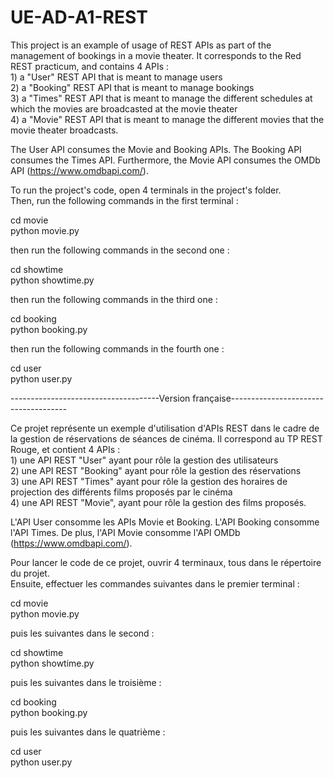 # UE-AD-A1-REST

This project is an example of usage of REST APIs as part of the management of bookings in a movie theater. It corresponds to the Red REST practicum, and contains 4 APIs : <br>1) a  "User" REST API that is meant to manage users
<br>2) a "Booking" REST API that is meant to manage bookings
<br>3) a "Times" REST API that is meant to manage the different schedules at which the movies are broadcasted at the movie theater
<br>4) a "Movie" REST API that is meant to manage the different movies that the movie theater broadcasts.

The User API consumes the Movie and Booking APIs. The Booking API consumes the Times API. Furthermore, the Movie API consumes the OMDb API (https://www.omdbapi.com/).

To run the project's code, open 4 terminals in the project's folder.
<br>Then, run the following commands in the first terminal :

cd movie<br>
python movie.py

then run the following commands in the second one :

cd showtime<br>
python showtime.py

then run the following commands in the third one :

cd booking<br>
python booking.py

then run the following commands in the fourth one :

cd user<br>
python user.py

-------------------------------------Version française-------------------------------------

Ce projet représente un exemple d'utilisation d'APIs REST dans le cadre de la gestion de réservations de séances de cinéma. Il correspond au TP REST Rouge, et contient 4 APIs :
<br>1) une API REST "User" ayant pour rôle la gestion des utilisateurs
<br>2) une API REST "Booking" ayant pour rôle la gestion des réservations
<br>3) une API REST "Times" ayant pour rôle la gestion des horaires de projection des différents films proposés par le cinéma
<br>4) une API REST "Movie", ayant pour rôle la gestion des films proposés.

L'API User consomme les APIs Movie et Booking. L'API Booking consomme l'API Times. De plus, l'API Movie consomme l'API OMDb (https://www.omdbapi.com/).

Pour lancer le code de ce projet, ouvrir 4 terminaux, tous dans le répertoire du projet.<br>Ensuite, effectuer les commandes suivantes dans le premier terminal :

cd movie<br>
python movie.py

puis les suivantes dans le second :

cd showtime<br>
python showtime.py

puis les suivantes dans le troisième :

cd booking<br>
python booking.py

puis les suivantes dans le quatrième :

cd user<br>
python user.py
